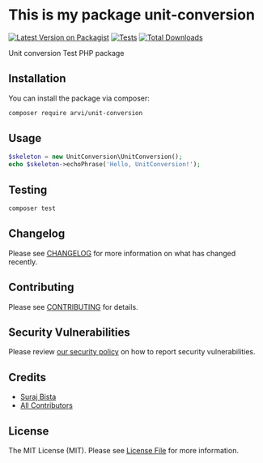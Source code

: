 
# This is my package unit-conversion

[![Latest Version on Packagist](https://img.shields.io/packagist/v/arvi/unit-conversion.svg?style=flat-square)](https://packagist.org/packages/arvi/unit-conversion)
[![Tests](https://github.com/arvi63/unit-conversion/actions/workflows/run-tests.yml/badge.svg?branch=main)](https://github.com/arvi/unit-conversion/actions/workflows/run-tests.yml)
[![Total Downloads](https://img.shields.io/packagist/dt/arvi/unit-conversion.svg?style=flat-square)](https://packagist.org/packages/arvi/unit-conversion)

Unit conversion Test PHP package

## Installation

You can install the package via composer:

```bash
composer require arvi/unit-conversion
```

## Usage

```php
$skeleton = new UnitConversion\UnitConversion();
echo $skeleton->echoPhrase('Hello, UnitConversion!');
```

## Testing

```bash
composer test
```

## Changelog

Please see [CHANGELOG](CHANGELOG.md) for more information on what has changed recently.

## Contributing

Please see [CONTRIBUTING](https://github.com/spatie/.github/blob/main/CONTRIBUTING.md) for details.

## Security Vulnerabilities

Please review [our security policy](../../security/policy) on how to report security vulnerabilities.

## Credits

- [Suraj Bista](https://github.com/suraz63)
- [All Contributors](../../contributors)

## License

The MIT License (MIT). Please see [License File](LICENSE.md) for more information.
